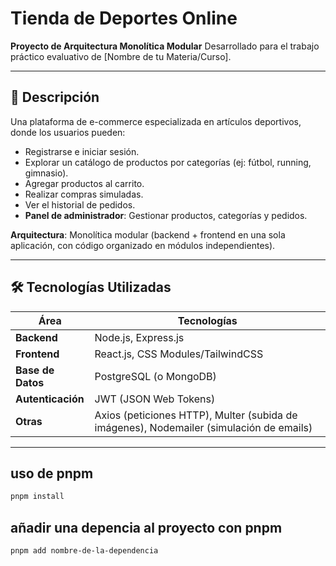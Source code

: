 # Tienda de Deportes Online

**Proyecto de Arquitectura Monolítica Modular**
Desarrollado para el trabajo práctico evaluativo de [Nombre de tu Materia/Curso].

---

## 📌 Descripción

Una plataforma de e-commerce especializada en artículos deportivos, donde los usuarios pueden:

- Registrarse e iniciar sesión.
- Explorar un catálogo de productos por categorías (ej: fútbol, running, gimnasio).
- Agregar productos al carrito.
- Realizar compras simuladas.
- Ver el historial de pedidos.
- **Panel de administrador**: Gestionar productos, categorías y pedidos.

**Arquitectura**: Monolítica modular (backend + frontend en una sola aplicación, con código organizado en módulos independientes).

---

## 🛠 Tecnologías Utilizadas

| Área              | Tecnologías                                                                             |
| ----------------- | --------------------------------------------------------------------------------------- |
| **Backend**       | Node.js, Express.js                                                                     |
| **Frontend**      | React.js, CSS Modules/TailwindCSS                                                       |
| **Base de Datos** | PostgreSQL (o MongoDB)                                                                  |
| **Autenticación** | JWT (JSON Web Tokens)                                                                   |
| **Otras**         | Axios (peticiones HTTP), Multer (subida de imágenes), Nodemailer (simulación de emails) |

---

## uso de pnpm

```bash
pnpm install
```

## añadir una depencia al proyecto con pnpm

```bash
pnpm add nombre-de-la-dependencia
```
